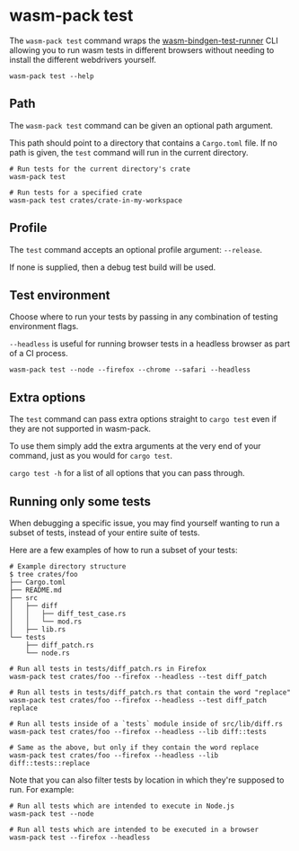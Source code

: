 # wasm-pack test

The `wasm-pack test` command wraps the [wasm-bindgen-test-runner](https://rustwasm.github.io/wasm-bindgen/wasm-bindgen-test/index.html)
CLI allowing you to run wasm tests in different browsers without needing to install the different
webdrivers yourself.

```
wasm-pack test --help
```

## Path

The `wasm-pack test` command can be given an optional path argument.

This path should point to a directory that contains a `Cargo.toml` file. If no
path is given, the `test` command will run in the current directory.

```
# Run tests for the current directory's crate
wasm-pack test

# Run tests for a specified crate
wasm-pack test crates/crate-in-my-workspace
```

## Profile

The `test` command accepts an optional profile argument: `--release`.

If none is supplied, then a debug test build will be used.

## Test environment

Choose where to run your tests by passing in any combination of testing environment flags.

`--headless` is useful for running browser tests in a headless browser as part of a CI process.

```
wasm-pack test --node --firefox --chrome --safari --headless
```

## Extra options

The `test` command can pass extra options straight to `cargo test` even if they are not
supported in wasm-pack.

To use them simply add the extra arguments at the very end of your command, just
as you would for `cargo test`.

`cargo test -h` for a list of all options that you can pass through.

## Running only some tests

When debugging a specific issue, you may find yourself wanting to run a subset of tests, instead of your entire suite of tests.

Here are a few examples of how to run a subset of your tests:

```
# Example directory structure
$ tree crates/foo
├── Cargo.toml
├── README.md
├── src
│   ├── diff
│   │   ├── diff_test_case.rs
│   │   └── mod.rs
│   ├── lib.rs
└── tests
    ├── diff_patch.rs
    └── node.rs
```

```
# Run all tests in tests/diff_patch.rs in Firefox
wasm-pack test crates/foo --firefox --headless --test diff_patch

# Run all tests in tests/diff_patch.rs that contain the word "replace"
wasm-pack test crates/foo --firefox --headless --test diff_patch replace

# Run all tests inside of a `tests` module inside of src/lib/diff.rs
wasm-pack test crates/foo --firefox --headless --lib diff::tests

# Same as the above, but only if they contain the word replace
wasm-pack test crates/foo --firefox --headless --lib diff::tests::replace
```

Note that you can also filter tests by location in which they're supposed to
run. For example:

```
# Run all tests which are intended to execute in Node.js
wasm-pack test --node

# Run all tests which are intended to be executed in a browser
wasm-pack test --firefox --headless
```
